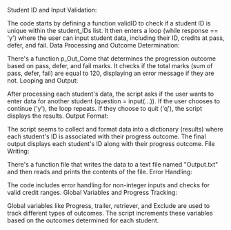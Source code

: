 Student ID and Input Validation:

The code starts by defining a function validID to check if a student ID is unique within the student_IDs list.
It then enters a loop (while response == 'y') where the user can input student data, including their ID, credits at pass, defer, and fail.
Data Processing and Outcome Determination:

There's a function p_Out_Come that determines the progression outcome based on pass, defer, and fail marks.
It checks if the total marks (sum of pass, defer, fail) are equal to 120, displaying an error message if they are not.
Looping and Output:

After processing each student's data, the script asks if the user wants to enter data for another student (question = input(...)).
If the user chooses to continue ('y'), the loop repeats. If they choose to quit ('q'), the script displays the results.
Output Format:

The script seems to collect and format data into a dictionary (results) where each student's ID is associated with their progress outcome.
The final output displays each student's ID along with their progress outcome.
File Writing:

There's a function file that writes the data to a text file named "Output.txt" and then reads and prints the contents of the file.
Error Handling:

The code includes error handling for non-integer inputs and checks for valid credit ranges.
Global Variables and Progress Tracking:

Global variables like Progress, trailer, retriever, and Exclude are used to track different types of outcomes.
The script increments these variables based on the outcomes determined for each student.
